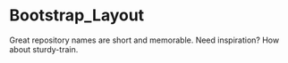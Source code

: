 # Bootstrap_Layout
Great repository names are short and memorable. Need inspiration? How about sturdy-train.
